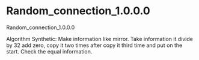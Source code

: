 # Random_connection_1.0.0.0
Random_connection_1.0.0.0

Algorithm Synthetic: Make information like mirror. Take information it divide by 32 add zero, copy it two times after copy it third time and put on the start. Check the equal information.
